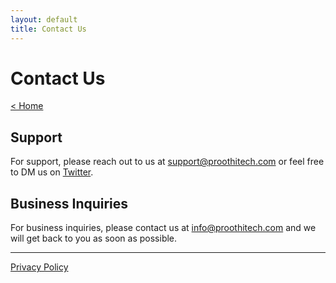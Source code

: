 ```yaml
---
layout: default
title: Contact Us
---
```


# Contact Us

[< Home](./)

## Support
For support, please reach out to us at [support@proothitech.com](mailto:support@proothitech.com) or feel free to DM us on [Twitter](http://twitter.com/benproothi).

## Business Inquiries
For business inquiries, please contact us at [info@proothitech.com](mailto:info@proothitech.com) and we will get back to you as soon as possible.

* * *

[Privacy Policy](./privacypolicy.html)
